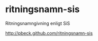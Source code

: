 ritningsnamn-sis
================

Ritningsnamngivning enligt SiS

http://pbeck.github.com/ritningsnamn-sis

